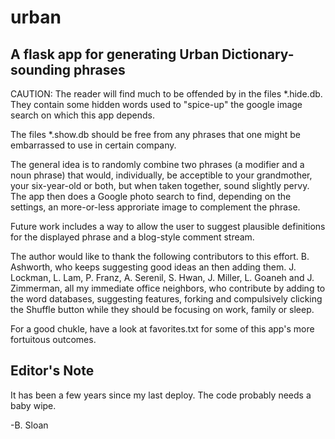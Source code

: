 # urban 

## A flask app for generating Urban Dictionary-sounding phrases

CAUTION: The reader will find much to be offended by in the files 
*.hide.db. They contain some hidden words used to "spice-up" the 
google image search on which this app depends. 

The files *.show.db should be free from any phrases that one might 
be embarrassed to use in certain company.  

The general idea is to randomly combine two phrases (a modifier and 
a noun phrase) that would, individually, be acceptible to your 
grandmother, your six-year-old or both, but when taken together, 
sound slightly pervy. The app then does a Google photo search to 
find, depending on the settings, an more-or-less approriate image
to complement the phrase.

Future work includes a way to allow the user to suggest plausible 
definitions for the displayed phrase and a blog-style comment 
stream. 

The author would like to thank the following contributors to this
effort. B. Ashworth, who keeps suggesting good ideas an then 
adding them. J. Lockman, L. Lam, P. Franz, A. Serenil, 
S. Hwan, J. Miller, L. Goaneh and J. Zimmerman, all my 
immediate office neighbors, who contribute by adding to the word 
databases, suggesting features, forking and compulsively clicking 
the Shuffle button while they should be focusing on work, family
or sleep.

For a good chukle, have a look at favorites.txt for some of this app's 
more fortuitous outcomes.

Editor's Note
-------------
It has been a few years since my last deploy. The code probably needs
a baby wipe. 


-B. Sloan

